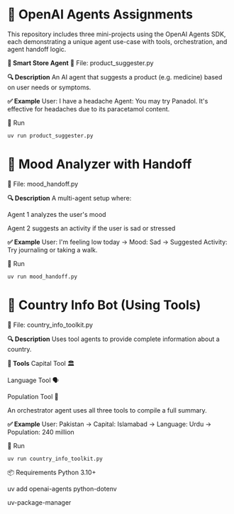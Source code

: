 # 📝 OpenAI Agents Assignments
This repository includes three mini-projects using the OpenAI Agents SDK, each demonstrating a unique agent use-case with tools, orchestration, and agent handoff logic.

**⿡ Smart Store Agent**
📄 File: product_suggester.py

**🔍 Description**
An AI agent that suggests a product (e.g. medicine) based on user needs or symptoms.

**✅ Example**
User: I have a headache
Agent: You may try Panadol. It's effective for headaches due to its paracetamol content.

🚀 Run
```bash
uv run product_suggester.py
```

# ⿢ Mood Analyzer with Handoff
📄 File: mood_handoff.py

**🔍 Description**
A multi-agent setup where:

Agent 1 analyzes the user's mood

Agent 2 suggests an activity if the user is sad or stressed

**✅ Example**
User: I'm feeling low today
→ Mood: Sad
→ Suggested Activity: Try journaling or taking a walk.

🚀 Run
```bash
uv run mood_handoff.py
```

# ⿣ Country Info Bot (Using Tools)
📄 File: country_info_toolkit.py

**🔍 Description**
Uses tool agents to provide complete information about a country.

**🧰 Tools**
Capital Tool 🏛

Language Tool 🗣

Population Tool 👥

An orchestrator agent uses all three tools to compile a full summary.

**✅ Example**
User: Pakistan
→ Capital: Islamabad
→ Language: Urdu
→ Population: 240 million

🚀 Run
```bash
uv run country_info_toolkit.py
```

📦 Requirements
Python 3.10+

uv add openai-agents python-dotenv

uv-package-manager
